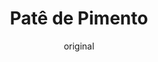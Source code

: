 ---
layout: post
layout-type: 1
title: "Patê de Pimento"
description: "Patê cremoso de pimento vermelho com um toque picante, perfeito para acompanhar tostinhas ou snacks"
keywords: "Patê de pimento vegano, Receita de patê vegano, Patê cremoso de pimento vermelho, Patê vegano saudável, Patê de sementes de girassol, Receita fácil de patê vegano, Patê caseiro sem glúten, Patê para entradas veganas, Acompanhamento vegano para tostinhas, Patê vegano picante"
permalink: /pate-pimento/
type: ["Almoço/Jantar", "Pequeno-Almoço", "Entrada", "Lanche", "Sobremesa"]
image: "/assets/img/pate-pimento.webp"
serve: 8 pessoas
diet: ["s-frutos-secos","s-gluten"]
time-total: 40
time-prepar: 15
time-confe: 25
calorias: 106
proteinas: 3.5
lipidos: 6.25
hidratos: 8.75
author: original
new: "yes"
ingredients:
    - 100 gr | de Sementes de Girassol  
    - 2 | Pimentos Vermelhos grandes
    - 2 | Piri-piris Sino (ajustar conforme a sua preferência por picante)
    - 200 gr | de Grão-de-Bico 
    - 1  | Cebola
    - 2 dentes | de Alho
    - 2 c.sopa | de Óleo de Girassol
    - 1 c.sopa | de Concentrado de Tomate
    - 2 c.sopa | de Sumo de Limão
    - 1 c.chá | de Vinagre
    - "|sal q.b." 
instructions:
    - Demolhar as sementes de girassol por 4h ou fervê-las por 10min. Escorrer as sementes e colocá-las num processador de alimentos.
    - No forno ou em fogueira, assar os pimentos, o piri-piri, a cebola e os dentes de alho até ficarem macios e com a pele ligeiramente tostada. Retirar a pele e as sementes.
    - Num processador, juntar as sementes de girassol, os pimentos, o piri-píri, a cebola e o alho assados, o óleo de girassol, o grão-de-bico, o concentrado de tomate, o sumo de limão, o vinagre e o sal. Triturar até obter uma pasta cremosa e homogénea. Se necessário, ajustar a consistência com um pouco de água ou mais óleo.
    - Provar e ajustar o sal e a acidez a gosto.
    - Transferir a pasta para um frasco esterilizado, levar ao frigorífico até ficar fresco e, depois, está pronto a servir com tostinhas, por exemplo.
notes:
    - Pode guardar este patê no frigorífico durante 5-7 dias.
---